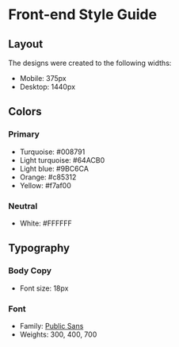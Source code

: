 # Front-end Style Guide

## Layout

The designs were created to the following widths:

- Mobile: 375px
- Desktop: 1440px

## Colors

### Primary

- Turquoise: #008791
- Light turquoise: #64ACB0
- Light blue: #9BC6CA
- Orange: #c85312
- Yellow: #f7af00

### Neutral

- White: #FFFFFF

## Typography

### Body Copy

- Font size: 18px

### Font

- Family: [Public Sans](https://fonts.google.com/specimen/Public+Sans)
- Weights: 300, 400, 700